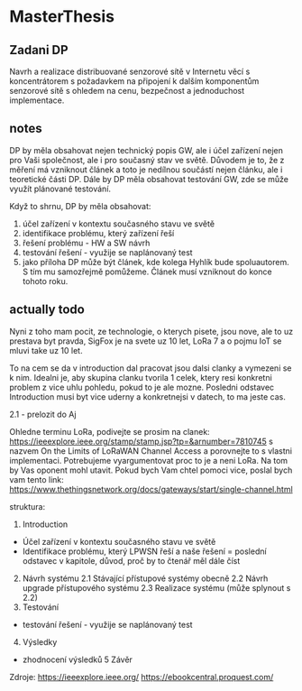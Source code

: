 # MasterThesis

## Zadani DP
Navrh a realizace distribuované senzorové sítě v Internetu věcí s koncentrátorem s požadavkem na připojení k dalším komponentům senzorové sítě s ohledem na cenu,
bezpečnost a jednoduchost implementace.


## notes 
DP by měla obsahovat nejen technický popis GW, ale i účel zařízení nejen pro Vaši společnost, ale i pro současný stav ve světě. Důvodem je to, že z měření má vzniknout článek a toto je nedílnou součástí nejen článku, ale i teoretické části DP. Dále by DP měla obsahovat testování GW, zde se může využít plánované testování.

Když to shrnu, DP by měla obsahovat:
1. účel zařízení v kontextu současného stavu ve světě
2. identifikace problému, který zařízení řeší
3. řešení problému - HW a SW návrh
4. testování řešení - využije se naplánovaný test
5. jako příloha DP může být článek, kde kolega Hyhlík bude spoluautorem. S tím mu samozřejmě pomůžeme. Článek musí vzniknout do konce tohoto roku.


## actually todo

Nyni z toho mam pocit, ze technologie, o kterych pisete, jsou nove, ale to uz prestava byt pravda, SigFox je na svete uz 10 let, LoRa 7 a o pojmu IoT se mluvi take uz 10 let.

To na cem se da v introduction dal pracovat jsou dalsi clanky a vymezeni se k nim. Idealni je, aby skupina clanku tvorila 1 celek, ktery resi konkretni problem z vice uhlu pohledu, pokud to je ale mozne. Posledni odstavec Introduction musi byt vice uderny a konkretnejsi v datech, to ma jeste cas.

2.1 - prelozit do Aj

Ohledne terminu LoRa, podivejte se prosim na clanek:
https://ieeexplore.ieee.org/stamp/stamp.jsp?tp=&arnumber=7810745
s nazvem On the Limits of LoRaWAN Channel Access a porovnejte to s vlastni implementaci. Potrebujeme vyargumentovat proc to je a neni LoRa. Na tom by Vas oponent mohl utavit. Pokud bych Vam chtel pomoci vice, poslal bych vam tento link: https://www.thethingsnetwork.org/docs/gateways/start/single-channel.html

struktura:
1. Introduction
- Účel zařízení v kontextu současného stavu ve světě
- Identifikace problému, který LPWSN řeší a naše řešení = poslední odstavec v kapitole, důvod, proč by to čtenář měl dále číst
2. Návrh systému
2.1 Stávající přístupové systémy obecně
2.2 Návrh upgrade přístupového systému
2.3 Realizace systému (může splynout s 2.2)
3. Testování
- testování řešení - využije se naplánovaný test
4. Výsledky
- zhodnocení výsledků
5 Závěr





Zdroje:
https://ieeexplore.ieee.org/
https://ebookcentral.proquest.com/

